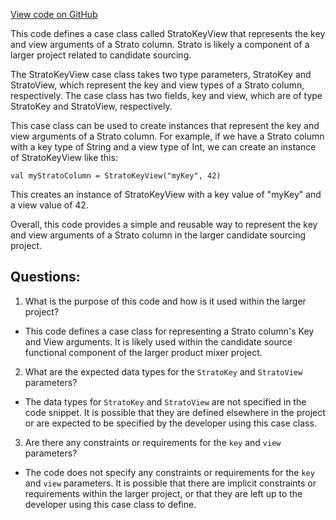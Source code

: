 [View code on GitHub](https://github.com/misbahsy/the-algorithm/product-mixer/core/src/main/scala/com/twitter/product_mixer/core/functional_component/candidate_source/strato/StratoKeyView.scala)

This code defines a case class called StratoKeyView that represents the key and view arguments of a Strato column. Strato is likely a component of a larger project related to candidate sourcing. 

The StratoKeyView case class takes two type parameters, StratoKey and StratoView, which represent the key and view types of a Strato column, respectively. The case class has two fields, key and view, which are of type StratoKey and StratoView, respectively. 

This case class can be used to create instances that represent the key and view arguments of a Strato column. For example, if we have a Strato column with a key type of String and a view type of Int, we can create an instance of StratoKeyView like this:

```
val myStratoColumn = StratoKeyView("myKey", 42)
```

This creates an instance of StratoKeyView with a key value of "myKey" and a view value of 42. 

Overall, this code provides a simple and reusable way to represent the key and view arguments of a Strato column in the larger candidate sourcing project.
## Questions: 
 1. What is the purpose of this code and how is it used within the larger project?
- This code defines a case class for representing a Strato column's Key and View arguments. It is likely used within the candidate source functional component of the larger product mixer project.

2. What are the expected data types for the `StratoKey` and `StratoView` parameters?
- The data types for `StratoKey` and `StratoView` are not specified in the code snippet. It is possible that they are defined elsewhere in the project or are expected to be specified by the developer using this case class.

3. Are there any constraints or requirements for the `key` and `view` parameters?
- The code does not specify any constraints or requirements for the `key` and `view` parameters. It is possible that there are implicit constraints or requirements within the larger project, or that they are left up to the developer using this case class to define.